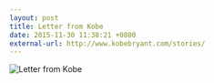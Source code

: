 ```yaml
---
layout: post
title: Letter from Kobe
date: 2015-11-30 11:38:21 +0800
external-url: http://www.kobebryant.com/stories/
---
```


![Letter from Kobe](http://7xl883.media1.z0.glb.clouddn.com/kobe.png)
